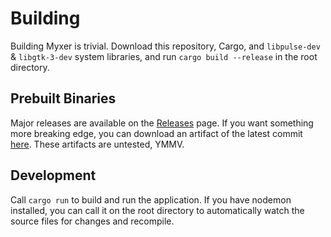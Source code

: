 # Building

Building Myxer is trivial. Download this repository, Cargo, and `libpulse-dev` & `libgtk-3-dev` system libraries, and run `cargo build --release` in the root directory.

## Prebuilt Binaries

Major releases are available on the [Releases](https://github.com/Aurailus/Myxer/releases) page. If you want something more breaking edge, you can download an artifact of the latest commit [here](https://nightly.link/Aurailus/myxer/workflows/release/master/Myxer.zip). These artifacts are untested, YMMV.

## Development 

Call `cargo run` to build and run the application. If you have nodemon installed, you can call it on the root directory to automatically watch the source files for changes and recompile.
